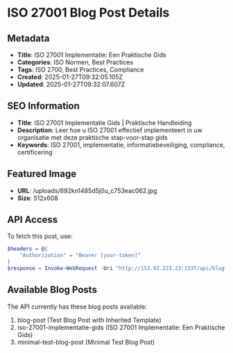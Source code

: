 # ISO 27001 Blog Post Details

## Metadata
- **Title**: ISO 27001 Implementatie: Een Praktische Gids
- **Categories**: ISO Normen, Best Practices
- **Tags**: ISO 2700, Best Practices, Compliance
- **Created**: 2025-01-27T09:32:05.105Z
- **Updated**: 2025-01-27T09:32:07.607Z

## SEO Information
- **Title**: ISO 27001 Implementatie Gids | Praktische Handleiding
- **Description**: Leer hoe u ISO 27001 effectief implementeert in uw organisatie met deze praktische stap-voor-stap gids
- **Keywords**: ISO 27001, implementatie, informatiebeveiliging, compliance, certificering

## Featured Image
- **URL**: /uploads/692kn1485d5j0u_c753eac062.jpg
- **Size**: 512x608

## API Access
To fetch this post, use:
```powershell
$headers = @{
    "Authorization" = "Bearer [your-token]"
}
$response = Invoke-WebRequest -Uri "http://153.92.223.23:1337/api/blog-posts?filters[slug][$eq]=iso-27001-implementatie-gids&populate=*" -Headers $headers
```

## Available Blog Posts
The API currently has these blog posts available:
1. blog-post (Test Blog Post with Inherited Template)
2. iso-27001-implementatie-gids (ISO 27001 Implementatie: Een Praktische Gids)
3. minimal-test-blog-post (Minimal Test Blog Post)
